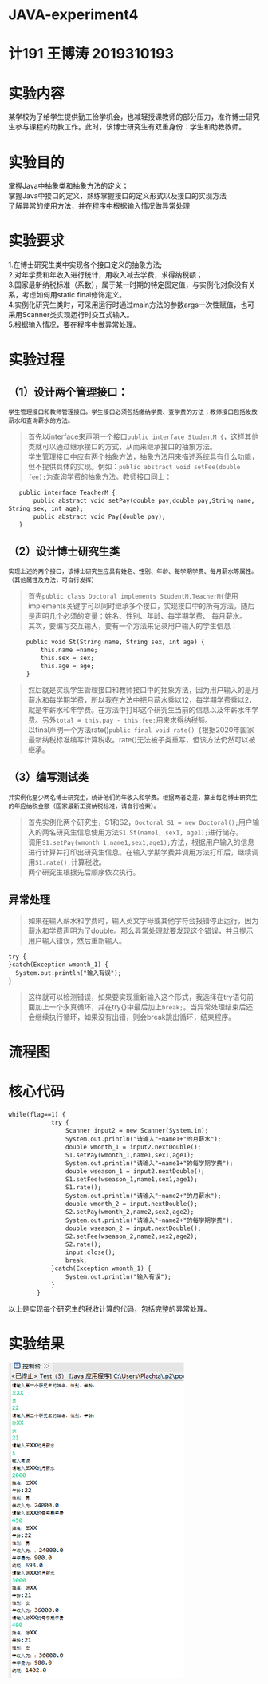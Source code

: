 # JAVA-experiment4
# 计191 王博涛 2019310193
# 实验内容
某学校为了给学生提供勤工俭学机会，也减轻授课教师的部分压力，准许博士研究生参与课程的助教工作。此时，该博士研究生有双重身份：学生和助教教师。
# 实验目的
掌握Java中抽象类和抽象方法的定义；  
掌握Java中接口的定义，熟练掌握接口的定义形式以及接口的实现方法  
了解异常的使用方法，并在程序中根据输入情况做异常处理  
# 实验要求
1.在博士研究生类中实现各个接口定义的抽象方法;  
2.对年学费和年收入进行统计，用收入减去学费，求得纳税额；  
3.国家最新纳税标准（系数），属于某一时期的特定固定值，与实例化对象没有关系，考虑如何用static  final修饰定义。  
4.实例化研究生类时，可采用运行时通过main方法的参数args一次性赋值，也可采用Scanner类实现运行时交互式输入。  
5.根据输入情况，要在程序中做异常处理。  
# 实验过程
## （1）设计两个管理接口：
`学生管理接口和教师管理接口。学生接口必须包括缴纳学费、查学费的方法；教师接口包括发放薪水和查询薪水的方法。`
>   首先以interface来声明一个接口`public interface StudentM {`，这样其他类就可以通过继承接口的方式，从而来继承接口的抽象方法。  
 学生管理接口中应有两个抽象方法，抽象方法用来描述系统具有什么功能，但不提供具体的实现。例如：`public abstract void setFee(double fee);`为查询学费的抽象方法。教师接口同上：  
 ```
    public interface TeacherM {
	    public abstract void setPay(double pay,double pay,String name, String sex, int age);
	    public abstract void Pay(double pay);
    }
 ```
## （2）设计博士研究生类
`实现上述的两个接口，该博士研究生应具有姓名、性别、年龄、每学期学费、每月薪水等属性。（其他属性及方法，可自行发挥）`
>   首先`public class Doctoral implements StudentM,TeacherM{`使用implements关键字可以同时继承多个接口，实现接口中的所有方法。随后是声明几个必须的变量：姓名、性别、年龄、每学期学费、   每月薪水。  
 其次，要编写交互输入，要有一个方法来记录用户输入的学生信息：
 ```
      public void St(String name, String sex, int age) {
		  this.name =name;
		  this.sex = sex;
		  this.age = age;
	  }
 ```
>然后就是实现学生管理接口和教师接口中的抽象方法，因为用户输入的是月薪水和每学期学费，所以我在方法中把月薪水乘以12，每学期学费乘以2，就是年薪水和年学费。在方法中打印这个研究生当前的信息以及年薪水年学费。另外`total = this.pay - this.fee;`用来求得纳税额。  
 以final声明一个方法rate()`public final void rate() {`根据2020年国家最新纳税标准编写计算税收。rate()无法被子类重写，但该方法仍然可以被继承。
## （3）编写测试类 
`并实例化至少两名博士研究生，统计他们的年收入和学费。根据两者之差，算出每名博士研究生的年应纳税金额（国家最新工资纳税标准，请自行检索）。`
>首先实例化两个研究生，S1和S2，`Doctoral S1 = new Doctoral();`用户输入的两名研究生信息使用方法`S1.St(name1, sex1, age1);`进行储存。  
 调用`S1.setPay(wmonth_1,name1,sex1,age1);`方法，根据用户输入的信息进行计算并打印出研究生信息。在输入学期学费并调用方法打印后，继续调用`S1.rate();`计算税收。  
 两个研究生根据先后顺序依次执行。
## 异常处理
>如果在输入薪水和学费时，输入英文字母或其他字符会报错停止运行，因为薪水和学费声明为了double。那么异常处理就要发现这个错误，并且提示用户输入错误，然后重新输入。  
  ```
  try {
  }catch(Exception wmonth_1) {
	System.out.println("输入有误");
}
  ```
  >这样就可以检测错误，如果要实现重新输入这个形式，我选择在try语句前面加上一个永真循环，并在try{}中最后加上`break;`。当异常处理结束后还会继续执行循环，如果没有出错，则会break跳出循环，结束程序。
# 流程图
# 核心代码
```
while(flag==1) { 
			try {
				Scanner input2 = new Scanner(System.in);
				System.out.println("请输入"+name1+"的月薪水");
				double wmonth_1 = input2.nextDouble();
				S1.setPay(wmonth_1,name1,sex1,age1);
				System.out.println("请输入"+name1+"的每学期学费");
				double wseason_1 = input2.nextDouble();
				S1.setFee(wseason_1,name1,sex1,age1);
				S1.rate();
				System.out.println("请输入"+name2+"的月薪水");
				double wmonth_2 = input.nextDouble();
				S2.setPay(wmonth_2,name2,sex2,age2);
				System.out.println("请输入"+name2+"的每学期学费");
				double wseason_2 = input.nextDouble();
				S2.setFee(wseason_2,name2,sex2,age2);
				S2.rate();
				input.close();
				break;
			}catch(Exception wmonth_1) {
				System.out.println("输入有误");
			}
		}
```
以上是实现每个研究生的税收计算的代码，包括完整的异常处理。
# 实验结果
![实验结果截图](https://github.com/plachta2/JAVA-experiment4/raw/main/实验结果.png)
